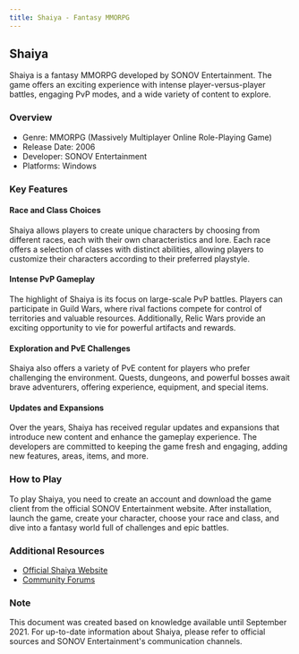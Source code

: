 ```yaml
---
title: Shaiya - Fantasy MMORPG
---
```


## Shaiya

Shaiya is a fantasy MMORPG developed by SONOV Entertainment. The game offers an exciting experience with intense player-versus-player battles, engaging PvP modes, and a wide variety of content to explore.

### Overview

- Genre: MMORPG (Massively Multiplayer Online Role-Playing Game)
- Release Date: 2006
- Developer: SONOV Entertainment
- Platforms: Windows

### Key Features

#### Race and Class Choices

Shaiya allows players to create unique characters by choosing from different races, each with their own characteristics and lore. Each race offers a selection of classes with distinct abilities, allowing players to customize their characters according to their preferred playstyle.

#### Intense PvP Gameplay

The highlight of Shaiya is its focus on large-scale PvP battles. Players can participate in Guild Wars, where rival factions compete for control of territories and valuable resources. Additionally, Relic Wars provide an exciting opportunity to vie for powerful artifacts and rewards.

#### Exploration and PvE Challenges

Shaiya also offers a variety of PvE content for players who prefer challenging the environment. Quests, dungeons, and powerful bosses await brave adventurers, offering experience, equipment, and special items.

#### Updates and Expansions

Over the years, Shaiya has received regular updates and expansions that introduce new content and enhance the gameplay experience. The developers are committed to keeping the game fresh and engaging, adding new features, areas, items, and more.

### How to Play

To play Shaiya, you need to create an account and download the game client from the official SONOV Entertainment website. After installation, launch the game, create your character, choose your race and class, and dive into a fantasy world full of challenges and epic battles.

### Additional Resources

- [Official Shaiya Website](https://www.shaiya.com/)
- [Community Forums](https://forum.shaiya.com/)

### Note

This document was created based on knowledge available until September 2021. For up-to-date information about Shaiya, please refer to official sources and SONOV Entertainment's communication channels.
